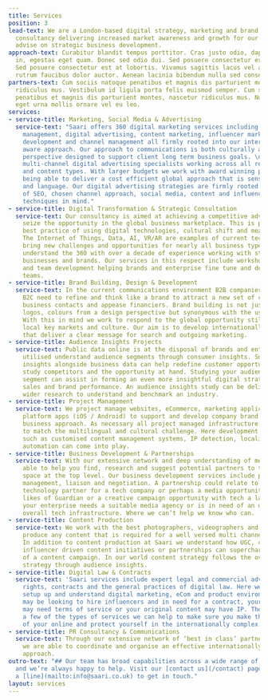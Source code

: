 ```yaml
---
title: Services
position: 3
lead-text: We are a London-based digital strategy, marketing and brand development
  consultancy delivering increased market awareness and growth for our clients alongside
  advise on strategic business development.
approach-text: Curabitur blandit tempus porttitor. Cras justo odio, dapibus ac facilisis
  in, egestas eget quam. Donec sed odio dui. Sed posuere consectetur est at lobortis.
  Sed posuere consectetur est at lobortis. Vivamus sagittis lacus vel augue laoreet
  rutrum faucibus dolor auctor. Aenean lacinia bibendum nulla sed consectetur.
partners-text: Cum sociis natoque penatibus et magnis dis parturient montes, nascetur
  ridiculus mus. Vestibulum id ligula porta felis euismod semper. Cum sociis natoque
  penatibus et magnis dis parturient montes, nascetur ridiculus mus. Nullam quis risus
  eget urna mollis ornare vel eu leo.
services:
- service-title: Marketing, Social Media & Advertising
  service-text: "Saari offers 360 digital marketing services including social media
    management, digital advertising, content marketing, influencer marketing, audience
    development and channel management all firmly rooted into our internationally
    aware approach. Our approach to communications is both culturally and from a channel
    perspective designed to support client long term business goals. \n\nWe are a
    multi-channel digital advertising specialists working across all relevant media
    and content types. With larger budgets we work with award winning partner agencies
    being able to deliver a cost efficient global approach that is sensitive to culture
    and language. Our digital advertising strategies are firmly rooted in deep understanding
    of SEO, chosen channel approach, social media, content and influencer marketing
    techniques in mind."
- service-title: Digital Transformation & Strategic Consultation
  service-text: Our consultancy is aimed at achieving a competitive advantage and
    seize the opportunity in the global business marketplace. This is possible with
    best practice of using digital technologies, cultural shift and means to communicate.
    The Internet of Things, Data, AI, VR/AR are examples of current technologies that
    bring new challenges and opportunities for nearly all business types. Here we
    understand the 360 with over a decade of experience working with startups, software
    businesses and brands. Our services in this respect include workshops, keynotes
    and team development helping brands and enterprise fine tune and develop existing
    teams.
- service-title: Brand Building, Design & Development
  service-text: In the current communications environment B2B companies alongside
    B2C need to refine and think like a brand to attract a new set of customers, buyers,
    business contacts and appease financiers. Brand building is not just the typography,
    logos, colours from a design perspective but synonymous with the user experience.
    With this in mind we work to respond to the global opportunity still appreciating
    local key markets and culture. Our aim is to develop internationally viable brands
    that deliver a clear message for search and outgoing marketing.
- service-title: Audience Insights Projects
  service-text: Public data online is at the disposal of brands and enterprise to
    utilised understand audience segments through consumer insights. Social media
    insights alongside business data can help redefine customer opportunity but also
    study competitors and the opportunity at hand. Studying your audience or business
    segment can assist in forming an even more insightful digital strategy to support
    sales and brand performance. An audience insights study can be delivered alongside
    wider research to understand and benchmark an industry.
- service-title: Project Management
  service-text: We project manage websites, eCommerce, marketing applications, cross
    platform apps (iOS / Android) to support and develop company brand strategy and
    business approach. As necessary all project managed infrastructure are developed
    to match the multilingual and cultural challenge. Here development techniques
    such as customised content management systems, IP detection, localisation and
    automation can come into play.
- service-title: Business Development & Partnerships
  service-text: With our extensive network and deep understanding of media we are
    able to help you find, research and suggest potential partners to tackle this
    space at the top level. Our business development services include partnerships
    management, liaison and negotiation. A partnership could relate to finding a suitable
    technology partner for a tech company or perhaps a media opportunity with the
    likes of Guardian or a creative campaign opportunity with tech a la Spotify. Perhaps
    your enterprise needs a suitable media agency or is in need of an update to the
    overall tech infrastructure. Where we can’t help we know who can.
- service-title: Content Production
  service-text: We work with the best photographers, videographers and animators to
    produce any content that is required for a well versed multi channel campaign.
    In addition to content production at Saari we understand how UGC, crowdfunding,
    influencer driven content initiatives or partnerships can supercharge the delivery
    of a content campaign. In our world content strategy follows the overall brand
    strategy through audience insights.
- service-title: Digital Law & Contracts
  service-text: 'Saari services include expert legal and commercial advice in digital
    rights, contracts and the general practices of digital law. Here we know how to
    setup up and understand digital marketing, eCom and product environments. You
    may be looking to hire influencers and in need for a contract, your web environment
    may need terms of service or your original content may have IP. These are only
    a few of the types of services we can help to make sure you make the most out
    of your online and protect yourself in the internationally complex legal framework. '
- service-title: PR Consultancy & Communications
  service-text: Through our extensive network of ‘best in class’ partner companies
    we are able to coordinate and organise an effective internationally focussed communications
    approach.
outro-text: "## Our team has broad capabilities across a wide range of industries
  and we’re always happy to help. Visit our [contact us](/contact) page or drop us
  a [line](mailto:info@saari.co.uk) to get in touch."
layout: services
---
```


